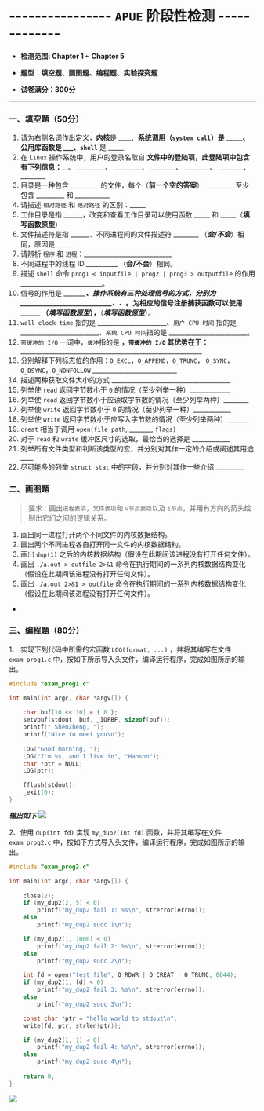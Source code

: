 # ---------------- `APUE` 阶段性检测 -------------
* **检测范围: Chapter 1 ~ Chapter 5**

* **题型：填空题、画图题、编程题、实验探究题**

* **试卷满分：300分**
****

### 一、填空题（50分）
1. 请为右侧名词作出定义，**内核**是 ____、**系统调用（`system call`）**是 _____、**公用库函数**是 ___、**`shell`** 是 _____
2. 在 `Linux` 操作系统中，用户的登录名取自 ______文件中的登陆项，此登陆项中包含有下列信息：________、 _________、 _________、 ________、 ________、 ________、 ________
3. 目录是一种包含 _________ 的文件，每个（**前一个空的答案**） _________ 至少包含 _________ 和 ___________
4. 请描述 `相对路径` 和 `绝对路径` 的区别：_____
5. 工作目录是指 ______，改变和查看工作目录可以使用函数 _____ 和 _____（**填写函数原型**）
6. 文件描述符是指 ______、不同进程间的文件描述符 ________ （***会/不会***）相同，原因是 _____ 
7. 请辨析 `程序` 和 `进程`：____________________________
8. 不同进程中的线程 ID __________ （**会/不会**）相同。
6. 描述 `shell` 命令 `prog1 < inputfile | prog2 | prog3 > outputfile` 的作用  __________________________。
7. 信号的作用是 ________________________________、操作系统有三种处理信号的方式，分别为 ____________________________、________、___________。为相应的信号注册捕获函数可以使用 ______ （***填写函数原型***），______（***填写函数原型***）。
7. `wall clock time` 指的是 ______________________、`用户 CPU 时间` 指的是 _________________________、`系统 CPU 时间`指的是 _________________________。 
8. `带缓冲的 I/O` 一词中，`缓冲`指的是 ____，`带缓冲的 I/O` 其优势在于：______________________________________________________________
9. 分别解释下列标志位的作用：`O_EXCL`，`O_APPEND`，`O_TRUNC`，
`O_SYNC`，`O_DSYNC`，`O_NONFOLLOW` ___________________________
10. 描述两种获取文件大小的方式 ______________________________________
11. 列举使 `read` 返回字节数小于 `0` 的情况（至少列举一种）_____________
12. 列举使 `read` 返回字节数小于应读取字节数的情况（至少列举两种）________
13. 列举使 `write` 返回字节数小于 `0` 的情况（至少列举一种）____________
14. 列举使 `write` 返回字节数小于应写入字节数的情况（至少列举两种）_______
15. `creat` 相当于调用 `open(file_path`, _______, `flags)`
16. 对于 `read` 和 `write` 缓冲区尺寸的选取，最恰当的选择是 ____________ 
17. 列举所有文件类型和判断该类型的宏，并分别对其作一定的介绍或阐述其用途 ____
18. 尽可能多的列举 `struct stat` 中的字段，并分别对其作一些介绍 _________

### 二、画图题
> 要求：画出`进程表项`，`文件表项`和 `v节点表项`以及 `i节点`，并用有方向的箭头绘制出它们之间的逻辑关系。

1. 画出同一进程打开两个不同文件的内核数据结构。
2. 画出两个不同进程各自打开同一文件的内核数据结构。
3. 画出 `dup(1)` 之后的内核数据结构（假设在此期间该进程没有打开任何文件）。
4. 画出 `./a.out > outfile 2>&1` 命令在执行期间的一系列内核数据结构变化（假设在此期间该进程没有打开任何文件）。
5. 画出 `./a.out 2>&1 > outfile` 命令在执行期间的一系列内核数据结构变化（假设在此期间该进程没有打开任何文件）。

-
### 三、编程题（80分）

1、 实现下列代码中所需的宏函数 `LOG(format, ...)` ，并将其编写在文件 `exam_prog1.c` 中，按如下所示导入头文件，编译运行程序，完成如图所示的输出。 

```C
#include "exam_prog1.c"

int main(int argc, char *argv[]) {
	
	char buf[10 << 10] = { 0 };
    setvbuf(stdout, buf, _IOFBF, sizeof(buf));
    printf(" ShenZheng, ");
    printf("Nice to meet you\n");
    
    LOG("Good morning, ");
    LOG("I'm %s, and I live in", "Hanson");
    char *ptr = NULL;
    LOG(ptr);

    fflush(stdout);
    _exit(0);    
}
```

***输出如下***
![](/Users/bot/Desktop/APUE/APUE/APUE_Examination_01_05/pro1.input.png)

2、使用 `dup(int fd)` 实现 `my_dup2(int fd)` 函数，并将其编写在文件 `exam_prog2.c` 中，按如下方式导入头文件，编译运行程序，完成如图所示的输出。

```C
#include "exam_prog2.c"

int main(int argc, char *argv[]) {
    
    close(2);
    if (my_dup2(2, 5) < 0) 
        printf("my_dup2 fail 1: %s\n", strerror(errno));
    else
        printf("my_dup2 succ 1\n");

    if (my_dup2(1, 1000) < 0) 
        printf("my_dup2 fail 2: %s\n", strerror(errno));
    else
        printf("my_dup2 succ 2\n");

    int fd = open("test_file", O_RDWR | O_CREAT | O_TRUNC, 0644);
    if (my_dup2(1, fd) < 0)
        printf("my_dup2 fail 3: %s\n", strerror(errno));
    else
        printf("my_dup2 succ 3\n");

    const char *ptr = "hello world to stdout\n";
    write(fd, ptr, strlen(ptr));

    if (my_dup2(1, 1) < 0)
        printf("my_dup2 fail 4: %s\n", strerror(errno));
    else
        printf("my_dup2 succ 4\n");
    
    return 0;    
}
```

![](/Users/bot/Desktop/APUE/APUE/APUE_Examination_01_05/prog2.input.png )







	
	






 
